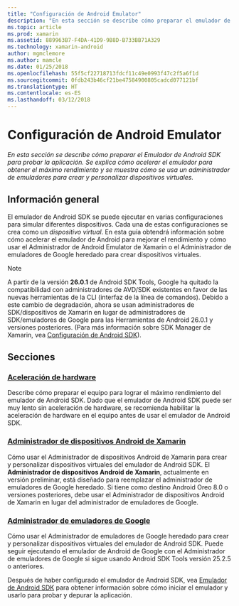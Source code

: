 ```yaml
---
title: "Configuración de Android Emulator"
description: "En esta sección se describe cómo preparar el emulador de Android SDK para probar la aplicación. Se explica cómo acelerar el emulador para obtener el máximo rendimiento y se muestra cómo se usa un administrador de emuladores para crear y personalizar los dispositivos virtuales."
ms.topic: article
ms.prod: xamarin
ms.assetid: 889963B7-F4DA-41D9-9B8D-B733BB71A329
ms.technology: xamarin-android
author: mgmclemore
ms.author: mamcle
ms.date: 01/25/2018
ms.openlocfilehash: 55f5cf22718713fdcf11c49e0993f47c2f5a6f1d
ms.sourcegitcommit: 0fdb243b46cf21be47584900805cadcd077121bf
ms.translationtype: HT
ms.contentlocale: es-ES
ms.lasthandoff: 03/12/2018
---
```

# <a name="android-emulator-setup"></a>Configuración de Android Emulator

_En esta sección se describe cómo preparar el Emulador de Android SDK para probar la aplicación. Se explica cómo acelerar el emulador para obtener el máximo rendimiento y se muestra cómo se usa un administrador de emuladores para crear y personalizar dispositivos virtuales._


## <a name="overview"></a>Información general

El emulador de Android SDK se puede ejecutar en varias configuraciones para simular diferentes dispositivos. Cada una de estas configuraciones se crea como un _dispositivo virtual_. En esta guía obtendrá información sobre cómo acelerar el emulador de Android para mejorar el rendimiento y cómo usar el Administrador de Android Emulator de Xamarin o el Administrador de emuladores de Google heredado para crear dispositivos virtuales.


> [!NOTE]
> A partir de la versión **26.0.1** de Android SDK Tools, Google ha quitado la compatibilidad con administradores de AVD/SDK existentes en favor de las nuevas herramientas de la CLI (interfaz de la línea de comandos). Debido a este cambio de degradación, ahora se usan administradores de SDK/dispositivos de Xamarin en lugar de administradores de SDK/emuladores de Google para las Herramientas de Android 26.0.1 y versiones posteriores. (Para más información sobre SDK Manager de Xamarin, vea [Configuración de Android SDK](~/android/get-started/installation/android-sdk.md)).


## <a name="sections"></a>Secciones

### <a name="hardware-accelerationandroidget-startedinstallationandroid-emulatorhardware-accelerationmd"></a>[Aceleración de hardware](~/android/get-started/installation/android-emulator/hardware-acceleration.md)

Describe cómo preparar el equipo para lograr el máximo rendimiento del emulador de Android SDK. Dado que el emulador de Android SDK puede ser muy lento sin aceleración de hardware, se recomienda habilitar la aceleración de hardware en el equipo antes de usar el emulador de Android SDK.

### <a name="xamarin-android-device-managerandroidget-startedinstallationandroid-emulatorxamarin-device-managermd"></a>[Administrador de dispositivos Android de Xamarin](~/android/get-started/installation/android-emulator/xamarin-device-manager.md)

Cómo usar el Administrador de dispositivos Android de Xamarin para crear y personalizar dispositivos virtuales del emulador de Android SDK. El **Administrador de dispositivos Android de Xamarin**, actualmente en versión preliminar, está diseñado para reemplazar el administrador de emuladores de Google heredado. Si tiene como destino Android Oreo 8.0 o versiones posteriores, debe usar el Administrador de dispositivos Android de Xamarin en lugar del administrador de emuladores de Google.

### <a name="google-emulator-managerandroidget-startedinstallationandroid-emulatorgoogle-emulator-managermd"></a>[Administrador de emuladores de Google](~/android/get-started/installation/android-emulator/google-emulator-manager.md)

Cómo usar el Administrador de emuladores de Google heredado para crear y personalizar dispositivos virtuales del emulador de Android SDK. Puede seguir ejecutando el emulador de Android de Google con el Administrador de emuladores de Google si sigue usando Android SDK Tools versión 25.2.5 o anteriores.

Después de haber configurado el emulador de Android SDK, vea [Emulador de Android SDK](~/android/deploy-test/debugging/android-sdk-emulator/index.md) para obtener información sobre cómo iniciar el emulador y usarlo para probar y depurar la aplicación.
